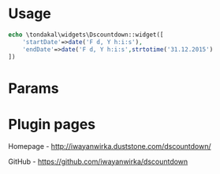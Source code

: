 Usage
================

```php
echo \tondakal\widgets\Dscountdown::widget([
    'startDate'=>date('F d, Y h:i:s'),
    'endDate'=>date('F d, Y h:i:s',strtotime('31.12.2015')
])
```

Params
================

Plugin pages
================
Homepage - http://iwayanwirka.duststone.com/dscountdown/

GitHub - https://github.com/iwayanwirka/dscountdown